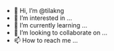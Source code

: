 - 👋 Hi, I’m @tilakng
- 👀 I’m interested in ...
- 🌱 I’m currently learning ...
- 💞️ I’m looking to collaborate on ...
- 📫 How to reach me ...

<!---
tilakng/tilakng is a ✨ special ✨ repository because its `README.md` (this file) appears on your GitHub profile.
You can click the Preview link to take a look at your changes.
--->
